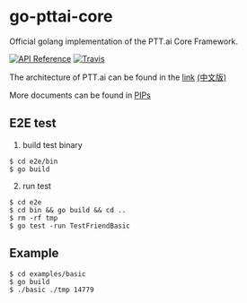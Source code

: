 go-pttai-core
==========

Official golang implementation of the PTT.ai Core Framework.

[![API Reference](https://godoc.org/github.com/ailabstw/go-pttai-core?status.png)](https://godoc.org/github.com/ailabstw/go-pttai-core)
[![Travis](https://travis-ci.org/ailabstw/go-pttai-core.svg?branch=master)](https://travis-ci.org/ailabstw/go-pttai-core)

The architecture of PTT.ai can be found in the [link](https://docs.google.com/presentation/d/1q44LYz0i-iMxXMD9zfV9kqwah9UJGFOaQZxs0GvM5E4/edit#slide=id.p) [(中文版)](https://docs.google.com/presentation/d/1X6fGAElPtvsMK8Fys8VwSj9UPfNRkRRHDE0lQcUyK4Y/edit#slide=id.p)

More documents can be found in [PIPs](https://github.com/ailabstw/PIPs)

## E2E test

1. build test binary

```
$ cd e2e/bin
$ go build
```

2. run test

```
$ cd e2e
$ cd bin && go build && cd ..
$ rm -rf tmp
$ go test -run TestFriendBasic
```

## Example

```
$ cd examples/basic
$ go build
$ ./basic ./tmp 14779
```
